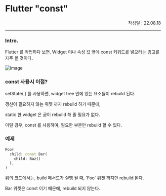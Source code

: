# Flutter "const"

<p align="right">작성일 : 22.08.18</p>

------------------

### Intro.

Flutter 를 작업하다 보면, Widget 이나 속성 값 앞에 const 키워드를 넣으라는 경고를 자주 볼 것이다.

![image](https://user-images.githubusercontent.com/107361759/185408806-c73e1d34-4487-4206-a9e6-9f278b0833c0.png)


###
### const 사용시 이점?

setState( ) 를 사용하면, widget tree 안에 있는 요소들이 rebuild 된다.

갱신이 필요하지 않는 위젯 까지 rebuild 하기 때문에, 

static 한 widget 은 굳이 rebuild 해 줄 필요가 없다.

이럴 경우, const 를 사용하여, 필요한 부분만 rebuild 할 수 있다.


### 예제

```dart
Foo(
  child: const Bar(
    child: Baz() 
  ),
)
```

위의 코드에서는, build 메서드가 실행 될 때, 'Foo' 위젯 까지만 rebuild 된다.

Bar 위젯은 const 이기 때문에, rebuild 되지 않는다.



###
